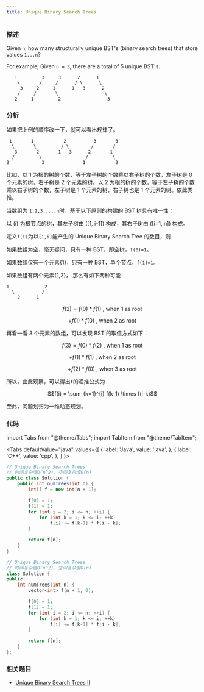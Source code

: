 ```yaml
---
title: Unique Binary Search Trees
---
```


### 描述
Given `n`, how many structurally unique BST's (binary search trees) that store values `1...n`?

For example,
Given `n = 3`, there are a total of 5 unique BST's.

```
   1         3     3      2      1
    \       /     /      / \      \
     3     2     1      1   3      2
    /     /       \                 \
   2     1         2                 3
```

### 分析

如果把上例的顺序改一下，就可以看出规律了。

```
 1       1           2          3       3
  \       \         / \        /       /
   3       2       1   3      2       1
  /         \                /         \
2            3              1           2
```

比如，以 1 为根的树的个数，等于左子树的个数乘以右子树的个数，左子树是 0 个元素的树，右子树是 2 个元素的树。以 2 为根的树的个数，等于左子树的个数乘以右子树的个数，左子树是 1 个元素的树，右子树也是 1 个元素的树。依此类推。

当数组为 `1,2,3,...,n`时，基于以下原则的构建的 BST 树具有唯一性：

以 (i) 为根节点的树，其左子树由 ([1, i-1]) 构成，其右子树由 ([i+1, n]) 构成。


定义`f(i)`为以`[1,i]`能产生的 Unique Binary Search Tree 的数目，则

如果数组为空，毫无疑问，只有一种 BST，即空树，`f(0)=1`。

如果数组仅有一个元素{1}，只有一种 BST，单个节点，`f(1)=1`。

如果数组有两个元素{1,2}， 那么有如下两种可能

```
1             2
  \          /
    2      1
```

$$f(2) = f(0) * f(1)   \text{ , when 1 as root}$$

$$+ f(1) * f(0)   \text{ , when 2 as root}$$

再看一看 3 个元素的数组，可以发现 BST 的取值方式如下：

$$f(3) = f(0) * f(2)   \text{ , when 1 as root}$$

$$+ f(1) * f(1)   \text{ , when 2 as root}$$

$$+ f(2) * f(0)   \text{ , when 3 as root}$$

所以，由此观察，可以得出`f`的递推公式为

$$f(i) = \sum_{k=1}^{i} f(k-1) \times f(i-k)$$

至此，问题划归为一维动态规划。

### 代码

import Tabs from "@theme/Tabs";
import TabItem from "@theme/TabItem";

<Tabs
defaultValue="java"
values={[
{ label: 'Java', value: 'java', },
{ label: 'C++', value: 'cpp', },
]
}>
<TabItem value="java">

```java
// Unique Binary Search Trees
// 时间复杂度O(n^2)，空间复杂度O(n)
public class Solution {
    public int numTrees(int n) {
        int[] f = new int[n + 1];

        f[0] = 1;
        f[1] = 1;
        for (int i = 2; i <= n; ++i) {
            for (int k = 1; k <= i; ++k)
                f[i] += f[k-1] * f[i - k];
        }

        return f[n];
    }
}
```

</TabItem>
<TabItem value="cpp">

```cpp
// Unique Binary Search Trees
// 时间复杂度O(n^2)，空间复杂度O(n)
class Solution {
public:
    int numTrees(int n) {
        vector<int> f(n + 1, 0);

        f[0] = 1;
        f[1] = 1;
        for (int i = 2; i <= n; ++i) {
            for (int k = 1; k <= i; ++k)
                f[i] += f[k-1] * f[i - k];
        }

        return f[n];
    }
};
```

</TabItem>
</Tabs>

### 相关题目

- [Unique Binary Search Trees II](unique-binary-search-trees-ii.md)
